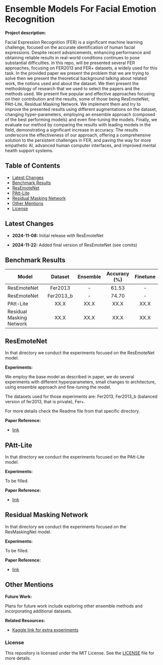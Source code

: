 # Ensemble Models For Facial Emotion Recognition

**Project description:**

Facial Expression Recognition (FER) is a significant machine learning challenge, focused on the accurate identification of human facial expressions. Despite recent advancements, enhancing performance and obtaining reliable results in real-world conditions continues to pose substantial difficulties. In this repo, will be presented several FER approaches, focusing on FER2013 and FER+ datasets, a widely used for this task. In the provided paper we present the problem that we are trying to solve then we present the theoretical background talking about related work, the notions used and about the dataset. We then present the methodology of research that we used to select the papers and the methods used. We present five popular and effective approaches focusing on their contribution and the results, some of those being ResEmoteNet, PAtt-Lite, Residual Masking Network. We implement them and try to improve the presented results using different augmentations on the dataset, changing hyper-parameters, employing an ensemble approach (composed of the best performing models) and even fine-tuning the models. Finally, we evaluate our method by comparing the results with leading models in the field, demonstrating a significant increase in accuracy. The results underscore the effectiveness of our approach, offering a comprehensive solution to the persistent challenges in FER, and paving the way for more empathetic AI, advanced human computer interfaces, and improved mental health support systems.

## Table of Contents

- [Latest Changes](#latest-changes)
- [Benchmark Results](#benchmark-results)
- [ResEmoteNet](#resemotenet)
- [PAtt-Lite](#patt-lite)
- [Residual Masking Network](#residual-masking-network)
- [Other Mentions](#other-mentions)
- [License](#license)

## Latest Changes

- **2024-11-08:** Initial release with ResEmoteNet

- **2024-11-22:** Added final version of ResEmoteNet (see comits)

## Benchmark Results

| Model                    | Dataset | Ensemble | Accuracy (%) | Finetune |
| ------------------------ | :----------: | :----------: | :-------: | :----------: |
| ResEmoteNet              |     Fer2013     |     -     |    61.53   |     -     |
| ResEmoteNet              |     Fer2013_b     |     -     |    74.70   |     -     |
| PAtt-Lite                |     XX.X     |     XX.X     |    XX.X   |     XX.X     |
| Residual Masking Network |     XX.X     |     XX.X     |    XX.X   |     XX.X     |

## ResEmoteNet

In that directory we conduct the experiments focused on the ResEmoteNet model.

**Experiments:**

We employ the base model as described in paper, we do several experiments with different hyperparameters, small changes to architecture, using ensemble approach and fine-tuning the model.

The datasets used for those experiments are: Fer2013, Fer2013_b (balanced version of fer2013, that is private), Fer+.

For more details check the Readme file from that specific directory.

**Paper Reference:**

- [link](https://arxiv.org/abs/2409.10545)

## PAtt-Lite

In that directory we conduct the experiments focused on the PAtt-Lite model.

**Experiments:**

To be filled.

**Paper Reference:**

- [link](https://arxiv.org/abs/2306.09626)

## Residual Masking Network

In that directory we conduct the experiments focused on the ResMaskingNet model.

**Experiments:**

To be filled.

**Paper Reference:**

- [link](https://ieeexplore.ieee.org/document/9411919)

## Other Mentions

 **Future Work:**

 Plans for future work include exploring other ensemble methods and incorporating additional datasets.

 **Related Resources:**

- [Kaggle link for extra experiments](https://www.kaggle.com/code/alexandruberindeie/fer-workspace)

### License

This repository is licensed under the MIT License. See the [LICENSE](./LICENSE) file for more details.

